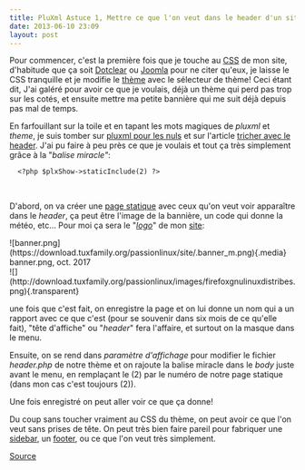 ```yaml
---
title: PluXml Astuce 1, Mettre ce que l'on veut dans le header d'un site PluXml
date: 2013-06-10 23:09
layout: post
---
```


Pour commencer, c'est la première fois que je touche au
[CSS](/index.php?tag/CSS) de mon site, d'habitude que ça soit
[Dotclear](/index.php?tag/Dotclear) ou [Joomla](/index.php?tag/Joomla)
pour ne citer qu'eux, je laisse le CSS tranquille et je modifie le
[thème](/index.php?tag/thème) avec le sélecteur de thème! Ceci étant
dit, J'ai galéré pour avoir ce que je voulais, déjà un thème qui perd
pas trop sur les cotés, et ensuite mettre ma petite bannière qui me suit
déjà depuis pas mal de temps.

En farfouillant sur la toile et en tapant les mots magiques de *pluxml*
et *theme*, je suis tomber sur [pluxml pour les
nuls](http://tuto-pluxml.reseauk.info/) et sur l'article [tricher avec
le
header](http://tuto-pluxml.reseauk.info/article23/tricher-avec-le-header).
J'ai pu faire à peu près ce que je voulais et tout ça très simplement
grâce à la "*balise miracle"*:

      <?php $plxShow->staticInclude(2) ?>

<div>

<div>

 

</div>

</div>

D'abord, on va créer une [page statique](/index.php?tag/page%20statique)
avec ceux qu'on veut voir apparaître dans le *header*, ça peut être
l'image de la bannière, un code qui donne la météo, etc... Pour moi ça
sera le "*[logo](/index.php?tag/logo)*" de mon
[site](/index.php?tag/site):

<figure style="margin: 0 auto; display: table;">
![banner.png](https://download.tuxfamily.org/passionlinux/site/.banner_m.png){.media}  

<figcaption>
banner.png, oct. 2017

</figcaption>
</figure>
![](http://download.tuxfamily.org/passionlinux/images/firefoxgnulinuxdistribes.png){.transparent}

une fois que c'est fait, on enregistre la page et on lui donne un nom
qui a un rapport avec ce que c'est (pour se souvenir dans six mois de ce
qu'elle fait), "tête d'affiche" ou "*header*" fera l'affaire, et surtout
on la masque dans le menu.

Ensuite, on se rend dans *paramètre d'affichage* pour modifier le
fichier *header.php* de notre thème et on rajoute la balise miracle dans
le *body* juste avant le menu, en remplaçant le (2) par le numéro de
notre page statique (dans mon cas c'est toujours (2)).

Une fois enregistré on peut aller voir ce que ça donne!

Du coup sans toucher vraiment au CSS du thème, on peut avoir ce que l'on
veut sans prises de tête. On peut très bien faire pareil pour fabriquer
une [sidebar](/index.php?tag/sidebar), un
[footer](/index.php?tag/footer), ou ce que l'on veut très simplement.

[Source](http://tuto-pluxml.reseauk.info/article23/tricher-avec-le-header)
